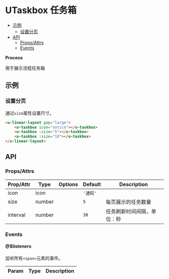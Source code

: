 <!-- 该 README.md 根据 api.yaml 和 docs/*.md 自动生成，为了方便在 GitHub 和 NPM 上查阅。如需修改，请查看源文件 -->

# UTaskbox 任务箱

- [示例](#示例)
    - [设置分页](#设置分页)
- [API]()
    - [Props/Attrs](#propsattrs)
    - [Events](#events)

**Process**

用于展示流程任务箱

## 示例
### 设置分页

通过`size`属性设置尺寸。

``` html
<u-linear-layout gap="large">
    <u-taskbox icon="notice"></u-taskbox>
    <u-taskbox :size="5"></u-taskbox>
    <u-taskbox :size="10"></u-taskbox>
</u-linear-layout>
```

## API
### Props/Attrs

| Prop/Attr | Type | Options | Default | Description |
| --------- | ---- | ------- | ------- | ----------- |
| icon | icon |  | `'通知'` |  |
| size | number |  | `5` | 每页展示的任务数量 |
| interval | number |  | `30` | 任务刷新时间间隔，单位：秒 |

### Events

#### @$listeners

监听所有`<span>`元素的事件。

| Param | Type | Description |
| ----- | ---- | ----------- |

